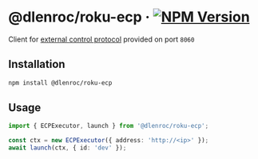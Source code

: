 # @dlenroc/roku-ecp · [![NPM Version](https://img.shields.io/npm/v/@dlenroc/roku-ecp)](https://www.npmjs.com/package/@dlenroc/roku-ecp)

Client for [external control protocol](https://developer.roku.com/en-gb/docs/developer-program/debugging/external-control-api.md#external-control-service-commands) provided on port `8060`

## Installation

```sh
npm install @dlenroc/roku-ecp
```

## Usage

```typescript
import { ECPExecutor, launch } from '@dlenroc/roku-ecp';

const ctx = new ECPExecutor({ address: 'http://<ip>' });
await launch(ctx, { id: 'dev' });
```
